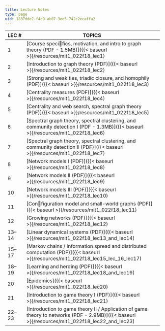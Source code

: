 ```yaml
---
title: Lecture Notes
type: page
uid: 1837dde2-f4c9-ab07-3ee5-742c2ecaffa2
---
```


| LEC # | TOPICS |
| --- | --- |
| 1 | [Course specifics, motivation, and intro to graph theory (PDF - 1.5MB)]({{< baseurl >}}/resources/mit1_022f18_lec1) |
| 2 | [Introduction to graph theory (PDF)]({{< baseurl >}}/resources/mit1_022f18_lec2) |
| 3 | [Strong and weak ties, triadic closure, and homophily (PDF)]({{< baseurl >}}/resources/mit1_022f18_lec3) |
| 4 | [Centrality measures (PDF)]({{< baseurl >}}/resources/mit1_022f18_lec4) |
| 5 | [Centrality and web search, spectral graph theory (PDF)]({{< baseurl >}}/resources/mit1_022f18_lec5) |
| 6  | [Spectral graph theory, spectral clustering, and community detection I (PDF - 1.3MB)]({{< baseurl >}}/resources/mit1_022f18_lec6) |
| 7 | [Spectral graph theory, spectral clustering, and community detection II (PDF)]({{< baseurl >}}/resources/mit1_022f18_lec7) |
| 8  | [Network models I (PDF)]({{< baseurl >}}/resources/mit1_022f18_lec8) |
| 9 | [Network models II (PDF)]({{< baseurl >}}/resources/mit1_022f18_lec9) |
| 10 | [Network models III (PDF)]({{< baseurl >}}/resources/mit1_022f18_lec10) |
| 11 | [Configuration model and small-world graphs (PDF)]({{< baseurl >}}/resources/mit1_022f18_lec11) |
| 12 | [Growing networks (PDF)]({{< baseurl >}}/resources/mit1_022f18_lec12) |
| 13–14 | [Linear dynamical systems (PDF)]({{< baseurl >}}/resources/mit1_022f18_lec13_and_lec14) |
| 15–17 | [Markov chains / Information spread and distributed computation (PDF)]({{< baseurl >}}/resources/mit1_022f18_lec15_lec_16_lec17) |
| 18–19 | [Learning and herding (PDF)]({{< baseurl >}}/resources/mit1_022f18_lec18_and_lec19) |
| 20 | [Epidemics]({{< baseurl >}}/resources/mit1_022f18_lec20)  |
| 21 | [Introduction to game theory I (PDF)]({{< baseurl >}}/resources/mit1_022f18_lec21) |
| 22–23 | [Introduction to game theory II / Application of game theory to networks (PDF - 2.9MB)]({{< baseurl >}}/resources/mit1_022f18_lec22_and_lec23)